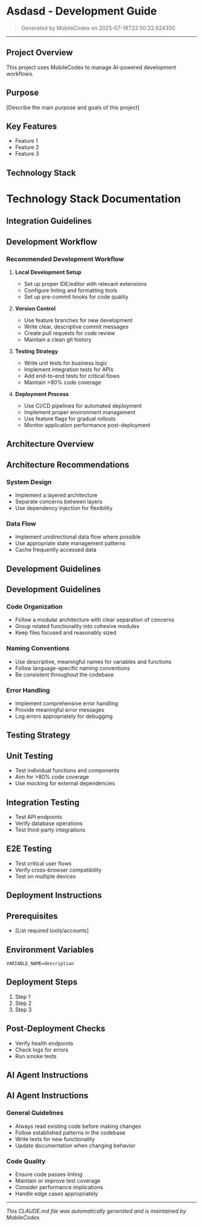 # Asdasd - Development Guide

> Generated by MobileCodex on 2025-07-18T22:50:22.624350

---

## Project Overview

This project uses MobileCodex to manage AI-powered development workflows.

## Purpose
[Describe the main purpose and goals of this project]

## Key Features
- Feature 1
- Feature 2
- Feature 3


## Technology Stack

# Technology Stack Documentation

## Integration Guidelines


## Development Workflow

### Recommended Development Workflow

1. **Local Development Setup**
   - Set up proper IDE/editor with relevant extensions
   - Configure linting and formatting tools
   - Set up pre-commit hooks for code quality

2. **Version Control**
   - Use feature branches for new development
   - Write clear, descriptive commit messages
   - Create pull requests for code review
   - Maintain a clean git history

3. **Testing Strategy**
   - Write unit tests for business logic
   - Implement integration tests for APIs
   - Add end-to-end tests for critical flows
   - Maintain >80% code coverage

4. **Deployment Process**
   - Use CI/CD pipelines for automated deployment
   - Implement proper environment management
   - Use feature flags for gradual rollouts
   - Monitor application performance post-deployment




## Architecture Overview

## Architecture Recommendations

### System Design
- Implement a layered architecture
- Separate concerns between layers
- Use dependency injection for flexibility

### Data Flow
- Implement unidirectional data flow where possible
- Use appropriate state management patterns
- Cache frequently accessed data



## Development Guidelines

## Development Guidelines

### Code Organization
- Follow a modular architecture with clear separation of concerns
- Group related functionality into cohesive modules
- Keep files focused and reasonably sized

### Naming Conventions
- Use descriptive, meaningful names for variables and functions
- Follow language-specific naming conventions
- Be consistent throughout the codebase

### Error Handling
- Implement comprehensive error handling
- Provide meaningful error messages
- Log errors appropriately for debugging



## Testing Strategy

## Unit Testing
- Test individual functions and components
- Aim for >80% code coverage
- Use mocking for external dependencies

## Integration Testing
- Test API endpoints
- Verify database operations
- Test third-party integrations

## E2E Testing
- Test critical user flows
- Verify cross-browser compatibility
- Test on multiple devices


## Deployment Instructions

## Prerequisites
- [List required tools/accounts]

## Environment Variables
```
VARIABLE_NAME=description
```

## Deployment Steps
1. Step 1
2. Step 2
3. Step 3

## Post-Deployment Checks
- Verify health endpoints
- Check logs for errors
- Run smoke tests


## AI Agent Instructions

## AI Agent Instructions

### General Guidelines
- Always read existing code before making changes
- Follow established patterns in the codebase
- Write tests for new functionality
- Update documentation when changing behavior

### Code Quality
- Ensure code passes linting
- Maintain or improve test coverage
- Consider performance implications
- Handle edge cases appropriately




---
*This CLAUDE.md file was automatically generated and is maintained by MobileCodex.*

